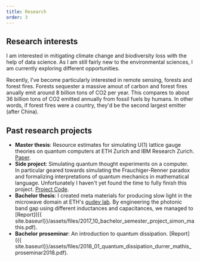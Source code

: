 ```yaml
---
title: Research
order: 3
---
```

## Research interests
I am interested in mitigating climate change and biodiversity loss with the help of data science. As I am still fairly new to the environmental sciences, I am currently exploring different opportunities.  

Recently, I've become particularly interested in remote sensing, forests and forest fires. Forests sequester a massive amout of carbon and forest fires anually emit around 8 billion tons of CO2 per year. This compares to about 36 billion tons of CO2 emitted annually from fossil fuels by humans. In other words, if forest fires were a country, they'd be the second largest emitter (after China).

## Past research projects
- __Master thesis__: Resource estimates for simulating U(1) lattice gauge theories on quantum computers at ETH Zurich and IBM Research Zurich. [Paper](https://arxiv.org/abs/2005.10271).
- __Side project__: Simulating quantum thought experiments on a computer.  
 In particular geared towards simulating the Frauchiger-Renner paradox and formalizing interpretations of quantum mechanics in mathematical language. Unfortunately I haven't yet found the time to fully finish this project. [Project Code](https://github.com/Croydon-Brixton/qthought).
- __Bachelor thesis__: I created meta materials for producing slow light in the microwave domain at ETH's [qudev lab](https://qudev.phys.ethz.ch/). By engineering the photonic band gap using different inductances and capacitances, we managed to  [Report]({{ site.baseurl}}/assets/files/2017_10_bachelor_semester_project_simon_mathis.pdf).
- __Bachelor proseminar__: An introduction to quantum dissipation. [Report]({{ site.baseurl}}/assets/files/2018_01_quantum_dissipation_durrer_mathis_proseminar2018.pdf).
